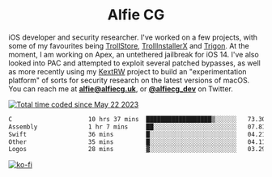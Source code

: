 <h1 align="center">Alfie CG</h1>

iOS developer and security researcher. I've worked on a few projects, with some of my favourites being [TrollStore](https://github.com/opa334/TrollStore), [TrollInstallerX](https://github.com/alfiecg24/TrollInstallerX) and [Trigon](https://github.com/alfiecg24/Trigon). At the moment, I am working on Apex, an untethered jailbreak for iOS 14. I've also looked into PAC and attempted to exploit several patched bypasses, as well as more recently using my [KextRW](https://github.com/alfiecg24/KextRW) project to build an "experimentation platform" of sorts for security research on the latest versions of macOS. You can reach me at **alfie@alfiecg.uk**, or **[@alfiecg_dev](https://twitter.com/alfiecg_dev)** on Twitter.

<a href="https://wakatime.com/@61592169-b9cf-4af8-b6fa-8ac7d4369b01"><img src="https://wakatime.com/badge/user/61592169-b9cf-4af8-b6fa-8ac7d4369b01.svg" alt="Total time coded since May 22 2023" /></a>
<!---
<img align="center" src="/github-metrics.svg" alt="Metrics" width="500">
-->

 <!--[![GitHub Streak](https://streak-stats.demolab.com/?user=alfiecg24)](https://git.io/streak-stats)-->

<!--START_SECTION:waka-->

```txt
C                     10 hrs 37 mins  ██████████████████▒░░░░░░   73.30 %
Assembly              1 hr 7 mins     ██░░░░░░░░░░░░░░░░░░░░░░░   07.81 %
Swift                 36 mins         █░░░░░░░░░░░░░░░░░░░░░░░░   04.21 %
Other                 35 mins         █░░░░░░░░░░░░░░░░░░░░░░░░   04.11 %
Logos                 28 mins         ▓░░░░░░░░░░░░░░░░░░░░░░░░   03.29 %
```

<!--END_SECTION:waka-->

[![ko-fi](https://ko-fi.com/img/githubbutton_sm.svg)](https://ko-fi.com/M4M5R3BHU)
